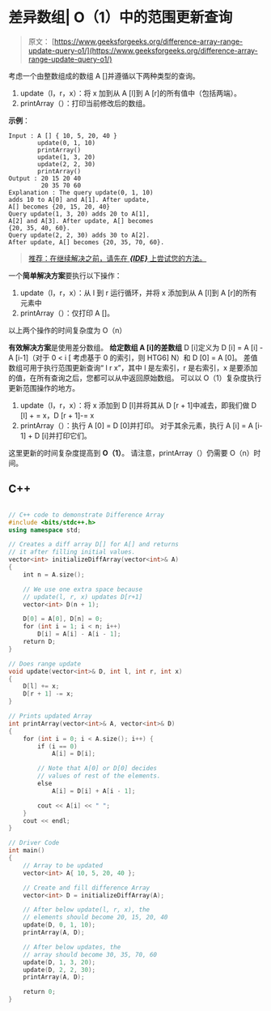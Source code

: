 # 差异数组| O（1）中的范围更新查询

> 原文： [https://www.geeksforgeeks.org/difference-array-range-update-query-o1/](https://www.geeksforgeeks.org/difference-array-range-update-query-o1/)

考虑一个由整数组成的数组 A []并遵循以下两种类型的查询。

1.  update（l，r，x）：将 x 加到从 A [l]到 A [r]的所有值中（包括两端）。
2.  printArray（）：打印当前修改后的数组。

**示例**：

```
Input : A [] { 10, 5, 20, 40 }
        update(0, 1, 10)
        printArray()
        update(1, 3, 20)
        update(2, 2, 30)
        printArray()
Output : 20 15 20 40
         20 35 70 60
Explanation : The query update(0, 1, 10) 
adds 10 to A[0] and A[1]. After update,
A[] becomes {20, 15, 20, 40}       
Query update(1, 3, 20) adds 20 to A[1],
A[2] and A[3]. After update, A[] becomes
{20, 35, 40, 60}.
Query update(2, 2, 30) adds 30 to A[2]. 
After update, A[] becomes {20, 35, 70, 60}.

```

> [推荐：在继续解决之前，请先在 ***{IDE}*** 上尝试您的方法。](https://ide.geeksforgeeks.org/)

一个**简单解决方案**要执行以下操作：

1.  update（l，r，x）：从 l 到 r 运行循环，并将 x 添加到从 A [l]到 A [r]的所有元素中
2.  printArray（）：仅打印 A []。

以上两个操作的时间复杂度为 O（n）

**有效解决方案**是使用差分数组。
**给定数组 A [i]的差数组** D [i]定义为 D [i] = A [i] -A [i-1]（对于 0 < i [ 考虑基于 0 的索引，则 HTG6] N）和 D [0] = A [0]。 差值数组可用于执行范围更新查询“ l r x”，其中 l 是左索引，r 是右索引，x 是要添加的值，在所有查询之后，您都可以从中返回原始数组。 可以以 O（1）复杂度执行更新范围操作的地方。

1.  update（l，r，x）：将 x 添加到 D [l]并将其从 D [r + 1]中减去，即我们做 D [l] + = x，D [r + 1]-= x
2.  printArray（）：执行 A [0] = D [0]并打印。 对于其余元素，执行 A [i] = A [i-1] + D [i]并打印它们。

这里更新的时间复杂度提高到 **O（1）**。 请注意，printArray（）仍需要 O（n）时间。

## C++ 

```cpp

// C++ code to demonstrate Difference Array 
#include <bits/stdc++.h> 
using namespace std; 

// Creates a diff array D[] for A[] and returns 
// it after filling initial values. 
vector<int> initializeDiffArray(vector<int>& A) 
{ 
    int n = A.size(); 

    // We use one extra space because 
    // update(l, r, x) updates D[r+1] 
    vector<int> D(n + 1); 

    D[0] = A[0], D[n] = 0; 
    for (int i = 1; i < n; i++) 
        D[i] = A[i] - A[i - 1]; 
    return D; 
} 

// Does range update 
void update(vector<int>& D, int l, int r, int x) 
{ 
    D[l] += x; 
    D[r + 1] -= x; 
} 

// Prints updated Array 
int printArray(vector<int>& A, vector<int>& D) 
{ 
    for (int i = 0; i < A.size(); i++) { 
        if (i == 0) 
            A[i] = D[i]; 

        // Note that A[0] or D[0] decides 
        // values of rest of the elements. 
        else
            A[i] = D[i] + A[i - 1]; 

        cout << A[i] << " "; 
    } 
    cout << endl; 
} 

// Driver Code 
int main() 
{ 
    // Array to be updated 
    vector<int> A{ 10, 5, 20, 40 }; 

    // Create and fill difference Array 
    vector<int> D = initializeDiffArray(A); 

    // After below update(l, r, x), the 
    // elements should become 20, 15, 20, 40 
    update(D, 0, 1, 10); 
    printArray(A, D); 

    // After below updates, the 
    // array should become 30, 35, 70, 60 
    update(D, 1, 3, 20); 
    update(D, 2, 2, 30); 
    printArray(A, D); 

    return 0; 
} 

```